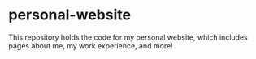 # personal-website
This repository holds the code for my personal website, which includes pages about me, my work experience, and more! 
